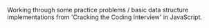 Working through some practice problems / basic data structure implementations from 'Cracking the Coding Interview' in JavaScript. 